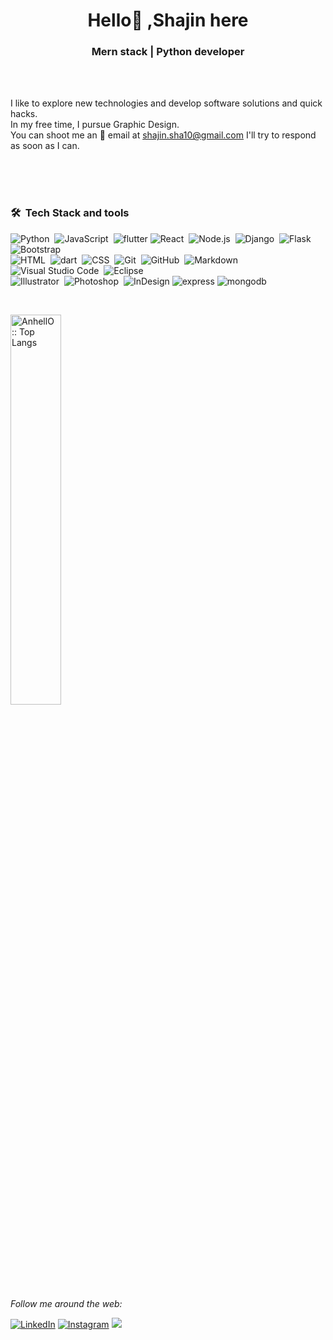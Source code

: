 
<h1 align="center" >Hello👋 ,Shajin here</h1>
<h3 align="center">  Mern stack | Python developer</h3>
<br/>
<br/>




I like to explore new technologies and develop software solutions and quick hacks.
<br/>
In my free time, I pursue Graphic Design.
<br/>
You can shoot me an 📩 email at shajin.sha10@gmail.com I'll try to respond as soon as I can.
<br/>
<br/>
<!-- [ 🎁 Download Resume](https://#) -->
<br/>
<br/>



### 🛠 &nbsp;Tech Stack and tools

![Python](https://img.shields.io/badge/-Python-05122A?style=flat&logo=python)&nbsp;
![JavaScript](https://img.shields.io/badge/-JavaScript-05122A?style=flat&logo=javascript)&nbsp;
![flutter](https://img.shields.io/badge/-flutter-05122A?style=flat&logo=flutter)
![React](https://img.shields.io/badge/-React-05122A?style=flat&logo=react)&nbsp;
![Node.js](https://img.shields.io/badge/-Node.js-05122A?style=flat&logo=node.js)&nbsp;
![Django](https://img.shields.io/badge/-Django-05122A?style=flat&logo=django&logoColor=092E20)&nbsp;
![Flask](https://img.shields.io/badge/-Flask-05122A?style=flat&logo=flask)&nbsp;
![Bootstrap](https://img.shields.io/badge/-Bootstrap-05122A?style=flat&logo=bootstrap&logoColor=563D7C)\
![HTML](https://img.shields.io/badge/-HTML-05122A?style=flat&logo=HTML5)&nbsp;
![dart](https://img.shields.io/badge/-dart-05122A?style=flat&logo=dart)&nbsp;
![CSS](https://img.shields.io/badge/-CSS-05122A?style=flat&logo=CSS3&logoColor=1572B6)&nbsp;
![Git](https://img.shields.io/badge/-Git-05122A?style=flat&logo=git)&nbsp;
![GitHub](https://img.shields.io/badge/-GitHub-05122A?style=flat&logo=github)&nbsp;
![Markdown](https://img.shields.io/badge/-Markdown-05122A?style=flat&logo=markdown)\
![Visual Studio Code](https://img.shields.io/badge/-Visual%20Studio%20Code-05122A?style=flat&logo=visual-studio-code&logoColor=007ACC)&nbsp;
![Eclipse](https://img.shields.io/badge/-Eclipse-05122A?style=flat&logo=eclipse-ide&logoColor=2C2255)\
![Illustrator](https://img.shields.io/badge/-Illustrator-05122A?style=flat&logo=adobe-illustrator)&nbsp;
![Photoshop](https://img.shields.io/badge/-Photoshop-05122A?style=flat&logo=adobe-photoshop)&nbsp;
![InDesign](https://img.shields.io/badge/-InDesign-05122A?style=flat&logo=adobe-indesign)
![express](https://img.shields.io/badge/-express-05122A?style=flat&logo=express)
![mongodb](https://img.shields.io/badge/-Mongodb-05122A?style=flat&logo=mongodb)



  
  <br/>
  
  
  
  
  
  <p align="left"><img width="40%" src="https://github-readme-stats.vercel.app/api/top-langs/?username=shajin-sha&langs_count=25&theme=tokyonight&layout=compact" alt="AnhellO :: Top Langs" /></p>
  
  
  
  
  
  
  
  
  
  
  
  




<i>Follow me around the web:</i><br>


<a href="https://www.linkedin.com/in/shajin-sha" target="_blank"><img src="https://img.shields.io/badge/LinkedIn-%230077B5.svg?&style=flat-square&logo=linkedin&logoColor=white" alt="LinkedIn"></a>
<a href="https://www.instagram.com/shajin_sha" target="_blank"><img src="https://img.shields.io/badge/Instagram-%23E4405F.svg?&style=flat-square&logo=instagram&logoColor=white" alt="Instagram"></a>
<a href="mailto:shajin.sha10gmail.com"><img src="https://img.shields.io/badge/-shajin.sha10@gmail.com-D14836?style=flat&logo=Gmail&logoColor=white"/></a>




